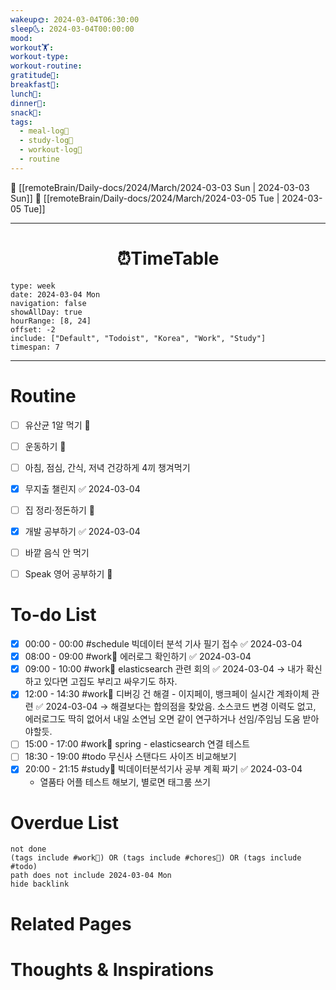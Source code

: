 ```yaml
---
wakeup🌞: 2024-03-04T06:30:00
sleep🌜: 2024-03-04T00:00:00
mood: 
workout🏋️: 
workout-type: 
workout-routine: 
gratitude🙏: 
breakfast🍳: 
lunch🍚: 
dinner🥗: 
snack🍬: 
tags:
  - meal-log📝
  - study-log📓
  - workout-log💪
  - routine
---
```


🔺 [[remoteBrain/Daily-docs/2024/March/2024-03-03 Sun | 2024-03-03 Sun]]
🔻 [[remoteBrain/Daily-docs/2024/March/2024-03-05 Tue | 2024-03-05 Tue]]
___
<h1> <center>⏰TimeTable </center> </h1>

```gEvent
type: week
date: 2024-03-04 Mon
navigation: false
showAllDay: true
hourRange: [8, 24]
offset: -2
include: ["Default", "Todoist", "Korea", "Work", "Study"]
timespan: 7
```

--- 


# Routine 

- [ ] 유산균 1알 먹기 🔼 
- [ ] 운동하기 🔼
- [ ] 아침, 점심, 간식, 저녁 건강하게 4끼 챙겨먹기
- [x] 무지출 챌린지 ✅ 2024-03-04
- [ ] 집 정리·정돈하기 🔼
- [x] 개발 공부하기 ✅ 2024-03-04
- [ ] 바깥 음식 안 먹기 
- [ ] Speak 영어 공부하기 🔼 


# To-do List

- [x] 00:00 - 00:00 #schedule 빅데이터 분석 기사 필기 접수 ✅ 2024-03-04
- [x] 08:00 - 09:00 #work💼 에러로그 확인하기 ✅ 2024-03-04
- [x] 09:00 - 10:00 #work💼 elasticsearch 관련 회의 ✅ 2024-03-04 
      → 내가 확신하고 있다면 고집도 부리고 싸우기도 하자. 
- [x] 12:00 - 14:30 #work💼 디버깅 건 해결 - 이지페이, 뱅크페이 실시간 계좌이체 관련 ✅ 2024-03-04 
      → 해결보다는 합의점을 찾았음. 소스코드 변경 이력도 없고, 에러로그도 딱히 없어서 내일 소연님 오면 같이 연구하거나 선임/주임님 도움 받아야할듯.
- [ ] 15:00 - 17:00 #work💼 spring - elasticsearch 연결 테스트
- [ ] 18:30 - 19:00 #todo 무신사 스탠다드 사이즈 비교해보기
- [x] 20:00 - 21:15 #study📓 빅데이터분석기사 공부 계획 짜기 ✅ 2024-03-04
	- 열품타 어플 테스트 해보기, 별로면 태그룸 쓰기 



# Overdue List
```tasks
not done
(tags include #work💼) OR (tags include #chores🧺) OR (tags include #todo)
path does not include 2024-03-04 Mon
hide backlink
```

# Related Pages



# Thoughts & Inspirations

